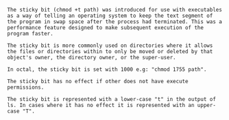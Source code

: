     The sticky bit (chmod +t path) was introduced for use with executables as a way of telling an operating system to keep the text segment of the program in swap space after the process had terminated. This was a performance feature designed to make subsequent execution of the program faster.

    The sticky bit is more commonly used on directories where it allows the files or directories within to only be moved or deleted by that object's owner, the directory owner, or the super-user.

    In octal, the sticky bit is set with 1000 e.g: "chmod 1755 path".

    The sticky bit has no effect if other does not have execute permissions.

    The sticky bit is represented with a lower-case "t" in the output of ls. In cases where it has no effect it is represented with an upper-case "T".

